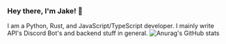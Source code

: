 ### Hey there, I'm Jake! 👋
 
I am a Python, Rust, and JavaScript/TypeScript developer. I mainly write API's Discord Bot's and backend stuff in general.
![Anurag's GitHub stats](https://github-readme-stats.vercel.app/api?username=JacobMonck&show_icons=true&theme=onedark)
